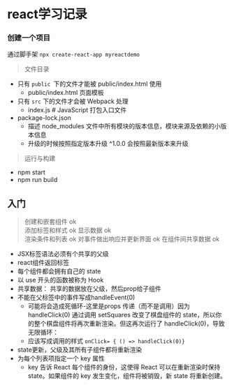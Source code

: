 # react学习记录
### 创建一个项目
通过脚手架 `npx create-react-app myreactdemo`  
>文件目录
- 只有 `public `下的文件才能被 public/index.html 使用
  - public/index.html 页面模板
- 只有 `src` 下的文件才会被 Webpack 处理
  - index.js # JavaScript 打包入口文件
- package-lock.json
    - 描述 node_modules 文件中所有模块的版本信息，模块来源及依赖的小版本信息
    - 升级的时候按照指定版本升级  ^1.0.0 会按照最新版本来升级
> 运行与构建
- npm start
- npm run build
## 入门
>创建和嵌套组件 ok   
添加标签和样式  ok 
显示数据  ok  
渲染条件和列表  ok
对事件做出响应并更新界面  ok
在组件间共享数据  ok

- JSX标签语法必须有个共享的父级
- react组件返回标签
- 每个组件都会拥有自己的 state   
- 以 use 开头的函数被称为 Hook
- 共享数据： 共享的数据放在父级，然后prop给子组件
- 不能在父标签中的事件写成handleEvent(0)
  - 可能将会造成死循环-这里是props 传递（而不是调用）因为 handleClick(0) 通过调用 setSquares 改变了棋盘组件的 state，所以你的整个棋盘组件将再次重新渲染。但这再次运行了 handleClick(0)，导致无限循环：
  - 应该写成调用的样式 `onClick= { () => handleClick(0)}`
- state更新，父级及其所有子组件都将重新渲染
- 为每个列表项指定一个 key 属性
  - key 告诉 React 每个组件的身份，这使得 React 可以在重新渲染时保持 state。如果组件的 key 发生变化，组件将被销毁，新 state 将重新创建。